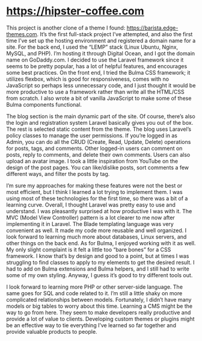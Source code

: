 # https://hipster-coffee.com


This project is another clone of a theme I found: https://barista.edge-themes.com. It’s the first full-stack project I’ve attempted, and also the first time I’ve set up the hosting environment and registered a domain name for a site. For the back end, I used the “LEMP” stack (Linux Ubuntu, Nginx, MySQL, and PHP). I’m hosting it through Digital Ocean, and I got the domain name on GoDaddy.com. I decided to use the Laravel framework since it seems to be pretty popular, has a lot of helpful features, and encourages some best practices. On the front end, I tried the Bulma CSS framework; it utilizes flexbox, which is good for responsiveness, comes with no JavaScript so perhaps less unnecessary code, and I just thought it would be more productive to use a framework rather than write all the HTML/CSS from scratch. I also wrote a bit of vanilla JavaScript to make some of these Bulma components functional.

The blog section is the main dynamic part of the site. Of course, there’s also the login and registration system Laravel basically gives you out of the box. The rest is selected static content from the theme. The blog uses Laravel’s policy classes to manage the user permissions. If you’re logged in as Admin, you can do all the CRUD (Create, Read, Update, Delete) operations for posts, tags, and comments. Other logged-in users can comment on posts, reply to comments, and delete their own comments. Users can also upload an avatar image. I took a little inspiration from YouTube on the design of the post pages. You can like/dislike posts, sort comments a few different ways, and filter the posts by tag.

I’m sure my approaches for making these features were not the best or most efficient, but I think I learned a lot trying to implement them. I was using most of these technologies for the first time, so there was a bit of a learning curve. Overall, I thought Laravel was pretty easy to use and understand. I was pleasantly surprised at how productive I was with it. The MVC (Model View Controller) pattern is a lot clearer to me now after implementing it in Laravel. The Blade templating language was very convenient as well. It made my code more reusable and well organized. I look forward to learning much more about databases, Linux servers, and other things on the back end. As for Bulma, I enjoyed working with it as well. My only slight complaint is it felt a little too “bare bones” for a CSS framework. I know that’s by design and good to a point, but at times I was struggling to find classes to apply to my elements to get the desired result. I had to add on Bulma extensions and Bulma helpers, and I still had to write some of my own styling. Anyway, I guess it’s good to try different tools out.

I look forward to learning more PHP or other server-side language. The same goes for SQL and code related to it. I’m still a little shaky on more complicated relationships between models. Fortunately, I didn’t have many models or big tables to worry about this time. Learning a CMS might be the way to go from here. They seem to make developers really productive and provide a lot of value to clients. Developing custom themes or plugins might be an effective way to tie everything I’ve learned so far together and provide valuable products to people.
